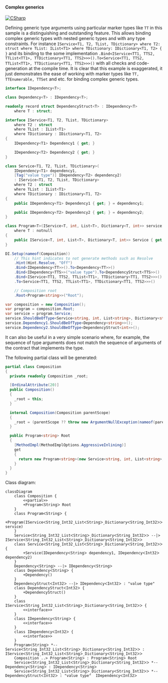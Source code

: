 #### Complex generics

[![CSharp](https://img.shields.io/badge/C%23-code-blue.svg)](../tests/Pure.DI.UsageTests/Generics/ComplexGenericsScenario.cs)

Defining generic type arguments using particular marker types like ```TT``` in this sample is a distinguishing and outstanding feature. This allows binding complex generic types with nested generic types and with any type constraints. For instance ```IService<T1, T2, TList, TDictionary> where T2: struct where TList: IList<T1> where TDictionary: IDictionary<T1, T2> { }``` and its binding to the some implementation ```.Bind<IService<TT1, TTS2, TTList<TT1>, TTDictionary<TT1, TTS2>>>().To<Service<TT1, TTS2, TTList<TT1>, TTDictionary<TT1, TTS2>>>()``` with all checks and code-generation at the compile time. It is clear that this example is exaggerated, it just demonstrates the ease of working with marker types like ```TT, TTEnumerable, TTSet``` and etc. for binding complex generic types.


```c#
interface IDependency<T>;

class Dependency<T> : IDependency<T>;

readonly record struct DependencyStruct<T> : IDependency<T>
    where T : struct;

interface IService<T1, T2, TList, TDictionary>
    where T2 : struct
    where TList : IList<T1>
    where TDictionary : IDictionary<T1, T2>
{
    IDependency<T1> Dependency1 { get; }

    IDependency<T2> Dependency2 { get; }
}

class Service<T1, T2, TList, TDictionary>(
    IDependency<T1> dependency1,
    [Tag("value type")] IDependency<T2> dependency2)
    : IService<T1, T2, TList, TDictionary>
    where T2 : struct
    where TList : IList<T1>
    where TDictionary : IDictionary<T1, T2>
{
    public IDependency<T1> Dependency1 { get; } = dependency1;

    public IDependency<T2> Dependency2 { get; } = dependency2;
}

class Program<T>(IService<T, int, List<T>, Dictionary<T, int>> service)
    where T : notnull
{
    public IService<T, int, List<T>, Dictionary<T, int>> Service { get; } = service;
}

DI.Setup(nameof(Composition))
    // This hint indicates to not generate methods such as Resolve
    .Hint(Hint.Resolve, "Off")
    .Bind<IDependency<TT>>().To<Dependency<TT>>()
    .Bind<IDependency<TTS>>("value type").To<DependencyStruct<TTS>>()
    .Bind<IService<TT1, TTS2, TTList<TT1>, TTDictionary<TT1, TTS2>>>()
    .To<Service<TT1, TTS2, TTList<TT1>, TTDictionary<TT1, TTS2>>>()

    // Composition root
    .Root<Program<string>>("Root");

var composition = new Composition();
var program = composition.Root;
var service = program.Service;
service.ShouldBeOfType<Service<string, int, List<string>, Dictionary<string, int>>>();
service.Dependency1.ShouldBeOfType<Dependency<string>>();
service.Dependency2.ShouldBeOfType<DependencyStruct<int>>();
```

It can also be useful in a very simple scenario where, for example, the sequence of type arguments does not match the sequence of arguments of the contract that implements the type.

The following partial class will be generated:

```c#
partial class Composition
{
  private readonly Composition _root;

  [OrdinalAttribute(20)]
  public Composition()
  {
    _root = this;
  }

  internal Composition(Composition parentScope)
  {
    _root = (parentScope ?? throw new ArgumentNullException(nameof(parentScope)))._root;
  }

  public Program<string> Root
  {
    [MethodImpl(MethodImplOptions.AggressiveInlining)]
    get
    {
      return new Program<string>(new Service<string, int, List<string>, Dictionary<string, int>>(new Dependency<string>(), new DependencyStruct<int>()));
    }
  }
}
```

Class diagram:

```mermaid
classDiagram
	class Composition {
		<<partial>>
		+ProgramᐸStringᐳ Root
	}
	class ProgramᐸStringᐳ {
		+Program(IServiceᐸStringˏInt32ˏListᐸStringᐳˏDictionaryᐸStringˏInt32ᐳᐳ service)
	}
	ServiceᐸStringˏInt32ˏListᐸStringᐳˏDictionaryᐸStringˏInt32ᐳᐳ --|> IServiceᐸStringˏInt32ˏListᐸStringᐳˏDictionaryᐸStringˏInt32ᐳᐳ
	class ServiceᐸStringˏInt32ˏListᐸStringᐳˏDictionaryᐸStringˏInt32ᐳᐳ {
		+Service(IDependencyᐸStringᐳ dependency1, IDependencyᐸInt32ᐳ dependency2)
	}
	DependencyᐸStringᐳ --|> IDependencyᐸStringᐳ
	class DependencyᐸStringᐳ {
		+Dependency()
	}
	DependencyStructᐸInt32ᐳ --|> IDependencyᐸInt32ᐳ : "value type" 
	class DependencyStructᐸInt32ᐳ {
		+DependencyStruct()
	}
	class IServiceᐸStringˏInt32ˏListᐸStringᐳˏDictionaryᐸStringˏInt32ᐳᐳ {
		<<interface>>
	}
	class IDependencyᐸStringᐳ {
		<<interface>>
	}
	class IDependencyᐸInt32ᐳ {
		<<interface>>
	}
	ProgramᐸStringᐳ *--  ServiceᐸStringˏInt32ˏListᐸStringᐳˏDictionaryᐸStringˏInt32ᐳᐳ : IServiceᐸStringˏInt32ˏListᐸStringᐳˏDictionaryᐸStringˏInt32ᐳᐳ
	Composition ..> ProgramᐸStringᐳ : ProgramᐸStringᐳ Root
	ServiceᐸStringˏInt32ˏListᐸStringᐳˏDictionaryᐸStringˏInt32ᐳᐳ *--  DependencyᐸStringᐳ : IDependencyᐸStringᐳ
	ServiceᐸStringˏInt32ˏListᐸStringᐳˏDictionaryᐸStringˏInt32ᐳᐳ *--  DependencyStructᐸInt32ᐳ : "value type"  IDependencyᐸInt32ᐳ
```

